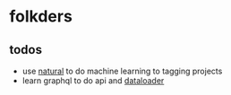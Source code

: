 # folkders

## todos
- use [natural](https://www.npmjs.com/package/natural) to do machine learning to tagging projects
- learn graphql to do api and [dataloader](https://www.npmjs.com/package/dataloader)
